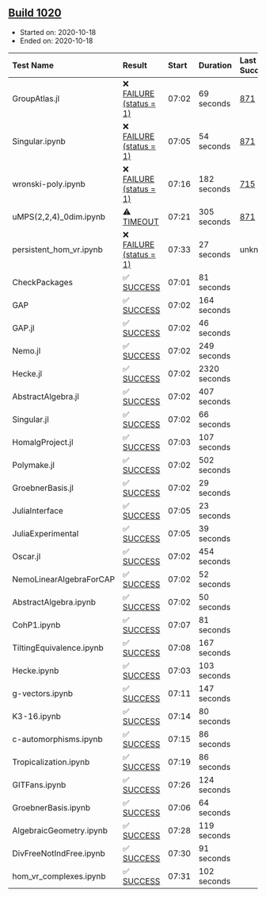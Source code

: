 ## [Build 1020](https://oscarci.mathematik.uni-kl.de/job/oscar-stable/1020/)

* Started on: 2020-10-18
* Ended on: 2020-10-18

| Test Name    | Result | Start | Duration | Last Success | First Failure |
|:-------------|:-------|:------|:---------|:-------------|:--------------|
| GroupAtlas.jl | ❌ [FAILURE (status = 1)](https://oscarci.mathematik.uni-kl.de/job/oscar-stable/1020/artifact/logs/build-1020/GroupAtlas.jl.log) | 07:02 | 69 seconds | [871](https://oscarci.mathematik.uni-kl.de/job/oscar-stable/871/) | [872](https://oscarci.mathematik.uni-kl.de/job/oscar-stable/872/) |
| Singular.ipynb | ❌ [FAILURE (status = 1)](https://oscarci.mathematik.uni-kl.de/job/oscar-stable/1020/artifact/logs/build-1020/Singular.ipynb.log) | 07:05 | 54 seconds | [871](https://oscarci.mathematik.uni-kl.de/job/oscar-stable/871/) | [872](https://oscarci.mathematik.uni-kl.de/job/oscar-stable/872/) |
| wronski-poly.ipynb | ❌ [FAILURE (status = 1)](https://oscarci.mathematik.uni-kl.de/job/oscar-stable/1020/artifact/logs/build-1020/wronski-poly.ipynb.log) | 07:16 | 182 seconds | [715](https://oscarci.mathematik.uni-kl.de/job/oscar-stable/715/) | [716](https://oscarci.mathematik.uni-kl.de/job/oscar-stable/716/) |
| uMPS(2,2,4)_0dim.ipynb | ⚠ [TIMEOUT](https://oscarci.mathematik.uni-kl.de/job/oscar-stable/1020/artifact/logs/build-1020/uMPS-2-2-4-_0dim.ipynb.log) | 07:21 | 305 seconds | [871](https://oscarci.mathematik.uni-kl.de/job/oscar-stable/871/) | [872](https://oscarci.mathematik.uni-kl.de/job/oscar-stable/872/) |
| persistent_hom_vr.ipynb | ❌ [FAILURE (status = 1)](https://oscarci.mathematik.uni-kl.de/job/oscar-stable/1020/artifact/logs/build-1020/persistent_hom_vr.ipynb.log) | 07:33 | 27 seconds | unknown | unknown |
| CheckPackages | ✅ [SUCCESS](https://oscarci.mathematik.uni-kl.de/job/oscar-stable/1020/artifact/logs/build-1020/CheckPackages.log) | 07:01 | 81 seconds |  |  |
| GAP | ✅ [SUCCESS](https://oscarci.mathematik.uni-kl.de/job/oscar-stable/1020/artifact/logs/build-1020/GAP.log) | 07:02 | 164 seconds |  |  |
| GAP.jl | ✅ [SUCCESS](https://oscarci.mathematik.uni-kl.de/job/oscar-stable/1020/artifact/logs/build-1020/GAP.jl.log) | 07:02 | 46 seconds |  |  |
| Nemo.jl | ✅ [SUCCESS](https://oscarci.mathematik.uni-kl.de/job/oscar-stable/1020/artifact/logs/build-1020/Nemo.jl.log) | 07:02 | 249 seconds |  |  |
| Hecke.jl | ✅ [SUCCESS](https://oscarci.mathematik.uni-kl.de/job/oscar-stable/1020/artifact/logs/build-1020/Hecke.jl.log) | 07:02 | 2320 seconds |  |  |
| AbstractAlgebra.jl | ✅ [SUCCESS](https://oscarci.mathematik.uni-kl.de/job/oscar-stable/1020/artifact/logs/build-1020/AbstractAlgebra.jl.log) | 07:02 | 407 seconds |  |  |
| Singular.jl | ✅ [SUCCESS](https://oscarci.mathematik.uni-kl.de/job/oscar-stable/1020/artifact/logs/build-1020/Singular.jl.log) | 07:02 | 66 seconds |  |  |
| HomalgProject.jl | ✅ [SUCCESS](https://oscarci.mathematik.uni-kl.de/job/oscar-stable/1020/artifact/logs/build-1020/HomalgProject.jl.log) | 07:03 | 107 seconds |  |  |
| Polymake.jl | ✅ [SUCCESS](https://oscarci.mathematik.uni-kl.de/job/oscar-stable/1020/artifact/logs/build-1020/Polymake.jl.log) | 07:02 | 502 seconds |  |  |
| GroebnerBasis.jl | ✅ [SUCCESS](https://oscarci.mathematik.uni-kl.de/job/oscar-stable/1020/artifact/logs/build-1020/GroebnerBasis.jl.log) | 07:02 | 29 seconds |  |  |
| JuliaInterface | ✅ [SUCCESS](https://oscarci.mathematik.uni-kl.de/job/oscar-stable/1020/artifact/logs/build-1020/JuliaInterface.log) | 07:05 | 23 seconds |  |  |
| JuliaExperimental | ✅ [SUCCESS](https://oscarci.mathematik.uni-kl.de/job/oscar-stable/1020/artifact/logs/build-1020/JuliaExperimental.log) | 07:05 | 39 seconds |  |  |
| Oscar.jl | ✅ [SUCCESS](https://oscarci.mathematik.uni-kl.de/job/oscar-stable/1020/artifact/logs/build-1020/Oscar.jl.log) | 07:02 | 454 seconds |  |  |
| NemoLinearAlgebraForCAP | ✅ [SUCCESS](https://oscarci.mathematik.uni-kl.de/job/oscar-stable/1020/artifact/logs/build-1020/NemoLinearAlgebraForCAP.log) | 07:02 | 52 seconds |  |  |
| AbstractAlgebra.ipynb | ✅ [SUCCESS](https://oscarci.mathematik.uni-kl.de/job/oscar-stable/1020/artifact/logs/build-1020/AbstractAlgebra.ipynb.log) | 07:02 | 50 seconds |  |  |
| CohP1.ipynb | ✅ [SUCCESS](https://oscarci.mathematik.uni-kl.de/job/oscar-stable/1020/artifact/logs/build-1020/CohP1.ipynb.log) | 07:07 | 81 seconds |  |  |
| TiltingEquivalence.ipynb | ✅ [SUCCESS](https://oscarci.mathematik.uni-kl.de/job/oscar-stable/1020/artifact/logs/build-1020/TiltingEquivalence.ipynb.log) | 07:08 | 167 seconds |  |  |
| Hecke.ipynb | ✅ [SUCCESS](https://oscarci.mathematik.uni-kl.de/job/oscar-stable/1020/artifact/logs/build-1020/Hecke.ipynb.log) | 07:03 | 103 seconds |  |  |
| g-vectors.ipynb | ✅ [SUCCESS](https://oscarci.mathematik.uni-kl.de/job/oscar-stable/1020/artifact/logs/build-1020/g-vectors.ipynb.log) | 07:11 | 147 seconds |  |  |
| K3-16.ipynb | ✅ [SUCCESS](https://oscarci.mathematik.uni-kl.de/job/oscar-stable/1020/artifact/logs/build-1020/K3-16.ipynb.log) | 07:14 | 80 seconds |  |  |
| c-automorphisms.ipynb | ✅ [SUCCESS](https://oscarci.mathematik.uni-kl.de/job/oscar-stable/1020/artifact/logs/build-1020/c-automorphisms.ipynb.log) | 07:15 | 86 seconds |  |  |
| Tropicalization.ipynb | ✅ [SUCCESS](https://oscarci.mathematik.uni-kl.de/job/oscar-stable/1020/artifact/logs/build-1020/Tropicalization.ipynb.log) | 07:19 | 86 seconds |  |  |
| GITFans.ipynb | ✅ [SUCCESS](https://oscarci.mathematik.uni-kl.de/job/oscar-stable/1020/artifact/logs/build-1020/GITFans.ipynb.log) | 07:26 | 124 seconds |  |  |
| GroebnerBasis.ipynb | ✅ [SUCCESS](https://oscarci.mathematik.uni-kl.de/job/oscar-stable/1020/artifact/logs/build-1020/GroebnerBasis.ipynb.log) | 07:06 | 64 seconds |  |  |
| AlgebraicGeometry.ipynb | ✅ [SUCCESS](https://oscarci.mathematik.uni-kl.de/job/oscar-stable/1020/artifact/logs/build-1020/AlgebraicGeometry.ipynb.log) | 07:28 | 119 seconds |  |  |
| DivFreeNotIndFree.ipynb | ✅ [SUCCESS](https://oscarci.mathematik.uni-kl.de/job/oscar-stable/1020/artifact/logs/build-1020/DivFreeNotIndFree.ipynb.log) | 07:30 | 91 seconds |  |  |
| hom_vr_complexes.ipynb | ✅ [SUCCESS](https://oscarci.mathematik.uni-kl.de/job/oscar-stable/1020/artifact/logs/build-1020/hom_vr_complexes.ipynb.log) | 07:31 | 102 seconds |  |  |
